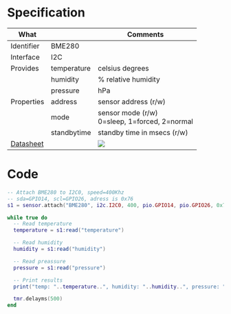 # Specification

| What         |             | Comments                   |
|--------------|-------------|----------------------------|
| Identifier   | BME280      |                            |
| Interface    | I2C         |                            |
| Provides     | temperature | celsius degrees            |
|              | humidity    | % relative humidity        |
|              | pressure    | hPa                        |
| Properties   | address     | sensor address (r/w)       |
|              | mode        | sensor mode (r/w)<br>0=sleep, 1=forced, 2=normal          |
|              | standbytime | standby time in msecs (r/w)|
| [Datasheet](https://ae-bst.resource.bosch.com/media/_tech/media/datasheets/BST-BME280_DS001-11.pdf)    |             | ![](http://git.whitecatboard.org/bme280.jpg)                           |

# Code

```lua
-- Attach BME280 to I2C0, speed=400Khz
-- sda=GPIO14, scl=GPIO26, adress is 0x76
s1 = sensor.attach("BME280", i2c.I2C0, 400, pio.GPIO14, pio.GPIO26, 0x76)

while true do
  -- Read temperature
  temperature = s1:read("temperature")

  -- Read humidity
  humidity = s1:read("humidity")

  -- Read preassure
  pressure = s1:read("pressure")

  -- Print results
  print("temp: "..temperature..", humidity: "..humidity..", pressure: "..pressure)

  tmr.delayms(500)
end
```